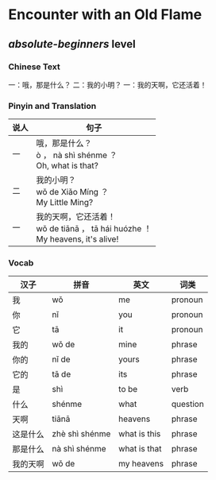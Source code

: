 # Encounter with an Old Flame
## *absolute-beginners* level

### Chinese Text
一：哦，那是什么？
二：我的小明？
一：我的天啊，它还活着！

### Pinyin and Translation
|说人|句子|
|----|----|
|一|哦，那是什么？<br />ò ， nà shì shénme ？<br />Oh, what is that?|
|二|我的小明？<br />wǒ de Xiǎo Míng ？<br />My Little Ming?|
|一|我的天啊，它还活着！<br />wǒ de tiānā ， tā hái huózhe ！<br />My heavens, it's alive!|
### Vocab
|汉子|拼音|英文|词类|
|----|----|----|----|
|我|wǒ|me|pronoun|
|你|nǐ|you|pronoun|
|它|tā|it|pronoun|
|我的|wǒ de|mine|phrase|
|你的|nǐ de|yours|phrase|
|它的|tā de|its|phrase|
|是|shì|to be|verb|
|什么|shénme|what|question|
|天啊|tiānā|heavens|phrase|
|这是什么|zhè shì shénme|what is this|phrase|
|那是什么|nà shì shénme|what is that|phrase|
|我的天啊|wǒ de|my heavens|phrase|